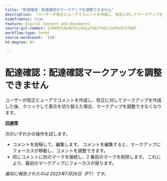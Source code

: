 ```yaml
---
title: "配達確認：配達確認のマークアップを調整できません"
description: 「ユーザーが校正ビューアでコメントを作成し、校正に対してマークアップを作成した後、クリックして表示を切り替えると、マークアップを調整できなくなります。 」
hidefromtoc: true
feature: Digital Content and Documents
source-git-commit: 13999f5de48f612de2a75d179d2c3af0c6727607
workflow-type: tm+mt
source-wordcount: '120'
ht-degree: 8%

---
```



# 配達確認：配達確認マークアップを調整できません

<!--WF and WFP TOCs-->

ユーザーが校正ビューアでコメントを作成し、校正に対してマークアップを作成した後、クリックして表示を切り替えた場合、マークアップを調整できなくなります。

**回避策**

次のいずれかの操作を試します。

* コメントを投稿して、編集します。 コメントを編集すると、マークアップにフォーカスが移動し、コメントを調整できます。
* 同じコメントに別のマークを接続し、2 番目のマークを削除します。 これにより、最初のマークアップにフォーカスが戻ります。

_最初に報告されたのは 2023年7月26日（PT）です。_

